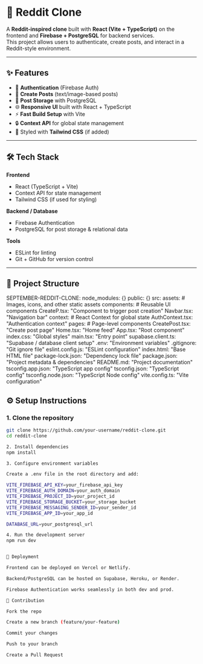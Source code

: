 # 🚀 Reddit Clone

A **Reddit-inspired clone** built with **React (Vite + TypeScript)** on the frontend and **Firebase + PostgreSQL** for backend services.  
This project allows users to authenticate, create posts, and interact in a Reddit-style environment.  

---

## ✨ Features
- 🔑 **Authentication** (Firebase Auth)
- 📝 **Create Posts** (text/image-based posts)
- 📂 **Post Storage** with PostgreSQL
- 🌐 **Responsive UI** built with React + TypeScript
- ⚡ **Fast Build Setup** with Vite
- 🔒 **Context API** for global state management
- 🎨 Styled with **Tailwind CSS** (if added)

---

## 🛠 Tech Stack

**Frontend**  
- React (TypeScript + Vite)  
- Context API for state management  
- Tailwind CSS (if used for styling)  

**Backend / Database**  
- Firebase Authentication  
- PostgreSQL for post storage & relational data  

**Tools**  
- ESLint for linting  
- Git + GitHub for version control  

---

## 📂 Project Structure
SEPTEMBER-REDDIT-CLONE:
  node_modules: {}
  public: {}
  src:
    assets: # Images, icons, and other static assets
    components: # Reusable UI components
      CreateP.tsx: "Component to trigger post creation"
      Navbar.tsx: "Navigation bar"
    context: # React Context for global state
      AuthContext.tsx: "Authentication context"
    pages: # Page-level components
      CreatePost.tsx: "Create post page"
      Home.tsx: "Home feed"
    App.tsx: "Root component"
    index.css: "Global styles"
    main.tsx: "Entry point"
    supabase.client.ts: "Supabase / database client setup"
  .env: "Environment variables"
  .gitignore: "Git ignore file"
  eslint.config.js: "ESLint configuration"
  index.html: "Base HTML file"
  package-lock.json: "Dependency lock file"
  package.json: "Project metadata & dependencies"
  README.md: "Project documentation"
  tsconfig.app.json: "TypeScript app config"
  tsconfig.json: "TypeScript config"
  tsconfig.node.json: "TypeScript Node config"
  vite.config.ts: "Vite configuration"


## ⚙️ Setup Instructions

### 1. Clone the repository
```bash
git clone https://github.com/your-username/reddit-clone.git
cd reddit-clone

2. Install dependencies
npm install

3. Configure environment variables

Create a .env file in the root directory and add:

VITE_FIREBASE_API_KEY=your_firebase_api_key
VITE_FIREBASE_AUTH_DOMAIN=your_auth_domain
VITE_FIREBASE_PROJECT_ID=your_project_id
VITE_FIREBASE_STORAGE_BUCKET=your_storage_bucket
VITE_FIREBASE_MESSAGING_SENDER_ID=your_sender_id
VITE_FIREBASE_APP_ID=your_app_id

DATABASE_URL=your_postgresql_url

4. Run the development server
npm run dev


🚀 Deployment

Frontend can be deployed on Vercel or Netlify.

Backend/PostgreSQL can be hosted on Supabase, Heroku, or Render.

Firebase Authentication works seamlessly in both dev and prod.

🤝 Contribution

Fork the repo

Create a new branch (feature/your-feature)

Commit your changes

Push to your branch

Create a Pull Request
